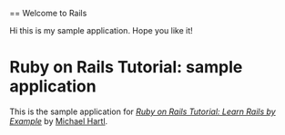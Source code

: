 == Welcome to Rails

Hi this is my sample application. Hope you like it!

# Ruby on Rails Tutorial: sample application

This is the sample application for  [*Ruby on Rails Tutorial: Learn Rails by Example*](http://railstutorial.org/) by [Michael Hartl](http://michaelhartl.com/).

